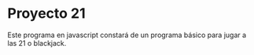 # Proyecto 21
Este programa en javascript constará de un programa básico para jugar a las 21 o blackjack.
